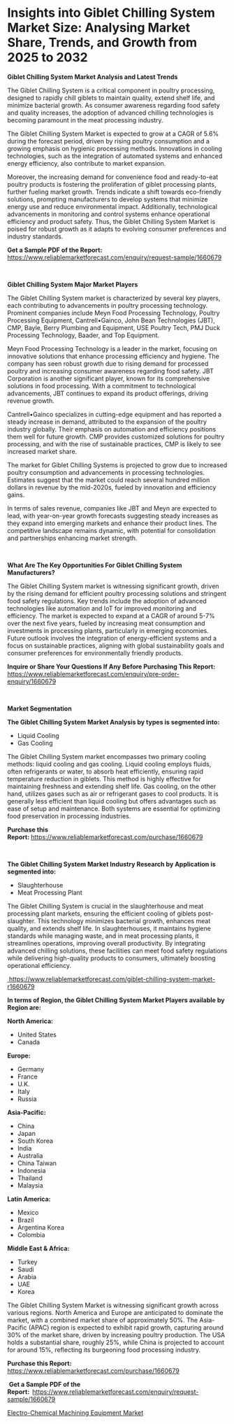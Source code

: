<p><h1>Insights into Giblet Chilling System Market Size: Analysing Market Share, Trends, and Growth from 2025 to 2032</h1></p><p><strong>Giblet Chilling System Market Analysis and Latest Trends</strong></p>
<p><p>The Giblet Chilling System is a critical component in poultry processing, designed to rapidly chill giblets to maintain quality, extend shelf life, and minimize bacterial growth. As consumer awareness regarding food safety and quality increases, the adoption of advanced chilling technologies is becoming paramount in the meat processing industry.</p><p>The Giblet Chilling System Market is expected to grow at a CAGR of 5.6% during the forecast period, driven by rising poultry consumption and a growing emphasis on hygienic processing methods. Innovations in cooling technologies, such as the integration of automated systems and enhanced energy efficiency, also contribute to market expansion. </p><p>Moreover, the increasing demand for convenience food and ready-to-eat poultry products is fostering the proliferation of giblet processing plants, further fueling market growth. Trends indicate a shift towards eco-friendly solutions, prompting manufacturers to develop systems that minimize energy use and reduce environmental impact. Additionally, technological advancements in monitoring and control systems enhance operational efficiency and product safety. Thus, the Giblet Chilling System Market is poised for robust growth as it adapts to evolving consumer preferences and industry standards.</p></p>
<p><strong>Get a Sample PDF of the Report:&nbsp;</strong> <a href="https://www.reliablemarketforecast.com/enquiry/request-sample/1660679?utm_campaign=1893&utm_medium=2&utm_source=Github&utm_content=ia&utm_term=17012025&utm_id=giblet-chilling-system">https://www.reliablemarketforecast.com/enquiry/request-sample/1660679</a></p>
<p>&nbsp;</p>
<p><strong>Giblet Chilling System Major Market Players</strong></p>
<p><p>The Giblet Chilling System market is characterized by several key players, each contributing to advancements in poultry processing technology. Prominent companies include Meyn Food Processing Technology, Poultry Processing Equipment, Cantrell•Gainco, John Bean Technologies (JBT), CMP, Bayle, Berry Plumbing and Equipment, USE Poultry Tech, PMJ Duck Processing Technology, Baader, and Top Equipment.</p><p>Meyn Food Processing Technology is a leader in the market, focusing on innovative solutions that enhance processing efficiency and hygiene. The company has seen robust growth due to rising demand for processed poultry and increasing consumer awareness regarding food safety. JBT Corporation is another significant player, known for its comprehensive solutions in food processing. With a commitment to technological advancements, JBT continues to expand its product offerings, driving revenue growth.</p><p>Cantrell•Gainco specializes in cutting-edge equipment and has reported a steady increase in demand, attributed to the expansion of the poultry industry globally. Their emphasis on automation and efficiency positions them well for future growth. CMP provides customized solutions for poultry processing, and with the rise of sustainable practices, CMP is likely to see increased market share.</p><p>The market for Giblet Chilling Systems is projected to grow due to increased poultry consumption and advancements in processing technologies. Estimates suggest that the market could reach several hundred million dollars in revenue by the mid-2020s, fueled by innovation and efficiency gains.</p><p>In terms of sales revenue, companies like JBT and Meyn are expected to lead, with year-on-year growth forecasts suggesting steady increases as they expand into emerging markets and enhance their product lines. The competitive landscape remains dynamic, with potential for consolidation and partnerships enhancing market strength.</p></p>
<p>&nbsp;</p>
<p><strong>What Are The Key Opportunities For Giblet Chilling System Manufacturers?</strong></p>
<p><p>The Giblet Chilling System market is witnessing significant growth, driven by the rising demand for efficient poultry processing solutions and stringent food safety regulations. Key trends include the adoption of advanced technologies like automation and IoT for improved monitoring and efficiency. The market is expected to expand at a CAGR of around 5-7% over the next five years, fueled by increasing meat consumption and investments in processing plants, particularly in emerging economies. Future outlook involves the integration of energy-efficient systems and a focus on sustainable practices, aligning with global sustainability goals and consumer preferences for environmentally friendly products.</p></p>
<p><strong>Inquire or Share Your Questions If Any Before Purchasing This Report:</strong> <a href="https://www.reliablemarketforecast.com/enquiry/pre-order-enquiry/1660679?utm_campaign=1893&utm_medium=2&utm_source=Github&utm_content=ia&utm_term=17012025&utm_id=giblet-chilling-system">https://www.reliablemarketforecast.com/enquiry/pre-order-enquiry/1660679</a></p>
<p>&nbsp;</p>
<p><strong>Market Segmentation</strong></p>
<p><strong>The Giblet Chilling System Market Analysis by types is segmented into:</strong></p>
<p><ul><li>Liquid Cooling</li><li>Gas Cooling</li></ul></p>
<p><p>The Giblet Chilling System market encompasses two primary cooling methods: liquid cooling and gas cooling. Liquid cooling employs fluids, often refrigerants or water, to absorb heat efficiently, ensuring rapid temperature reduction in giblets. This method is highly effective for maintaining freshness and extending shelf life. Gas cooling, on the other hand, utilizes gases such as air or refrigerant gases to cool products. It is generally less efficient than liquid cooling but offers advantages such as ease of setup and maintenance. Both systems are essential for optimizing food preservation in processing industries.</p></p>
<p><strong>Purchase this Report:&nbsp;</strong><a href="https://www.reliablemarketforecast.com/purchase/1660679?utm_campaign=1893&utm_medium=2&utm_source=Github&utm_content=ia&utm_term=17012025&utm_id=giblet-chilling-system">https://www.reliablemarketforecast.com/purchase/1660679</a></p>
<p>&nbsp;</p>
<p><strong>The Giblet Chilling System Market Industry Research by Application is segmented into:</strong></p>
<p><ul><li>Slaughterhouse</li><li>Meat Processing Plant</li></ul></p>
<p><p>The Giblet Chilling System is crucial in the slaughterhouse and meat processing plant markets, ensuring the efficient cooling of giblets post-slaughter. This technology minimizes bacterial growth, enhances meat quality, and extends shelf life. In slaughterhouses, it maintains hygiene standards while managing waste, and in meat processing plants, it streamlines operations, improving overall productivity. By integrating advanced chilling solutions, these facilities can meet food safety regulations while delivering high-quality products to consumers, ultimately boosting operational efficiency.</p></p>
<p><a href="https://www.reliablemarketforecast.com/giblet-chilling-system-market-r1660679?utm_campaign=1893&utm_medium=2&utm_source=Github&utm_content=ia&utm_term=17012025&utm_id=giblet-chilling-system">&nbsp;https://www.reliablemarketforecast.com/giblet-chilling-system-market-r1660679</a></p>
<p><strong>In terms of Region, the Giblet Chilling System Market Players available by Region are:</strong></p>
<p>
    <p> <strong> North America: </strong>
        <ul>
            <li>United States</li>
            <li>Canada</li>
        </ul>
        </p> 
    <p> <strong> Europe: </strong>
        <ul>
            <li>Germany</li>
            <li>France</li>
            <li>U.K.</li>
            <li>Italy</li>
            <li>Russia</li>
        </ul>
        </p> 
    <p> <strong> Asia-Pacific: </strong>
        <ul>
            <li>China</li>
            <li>Japan</li>
            <li>South Korea</li>
            <li>India</li>
            <li>Australia</li>
            <li>China Taiwan</li>
            <li>Indonesia</li>
            <li>Thailand</li>
            <li>Malaysia</li>
        </ul>
        </p> 
    <p> <strong> Latin America: </strong>
        <ul>
            <li>Mexico</li>
            <li>Brazil</li>
            <li>Argentina Korea</li>
            <li>Colombia</li>
        </ul>
        </p> 
    <p> <strong> Middle East & Africa: </strong>
        <ul>
            <li>Turkey</li>
            <li>Saudi</li>
            <li>Arabia</li>
            <li>UAE</li>
            <li>Korea</li>
        </ul>
    </p>
    </p>
<p><p>The Giblet Chilling System Market is witnessing significant growth across various regions. North America and Europe are anticipated to dominate the market, with a combined market share of approximately 50%. The Asia-Pacific (APAC) region is expected to exhibit rapid growth, capturing around 30% of the market share, driven by increasing poultry production. The USA holds a substantial share, roughly 25%, while China is projected to account for around 15%, reflecting its burgeoning food processing industry.</p></p>
<p><strong>Purchase this Report: </strong><a href="https://www.reliablemarketforecast.com/purchase/1660679?utm_campaign=1893&utm_medium=2&utm_source=Github&utm_content=ia&utm_term=17012025&utm_id=giblet-chilling-system">https://www.reliablemarketforecast.com/purchase/1660679</a></p>
<p>&nbsp;<strong>Get a Sample PDF of the Report:&nbsp;&nbsp;</strong><a href="https://www.reliablemarketforecast.com/enquiry/request-sample/1660679?utm_campaign=1893&utm_medium=2&utm_source=Github&utm_content=ia&utm_term=17012025&utm_id=giblet-chilling-system">https://www.reliablemarketforecast.com/enquiry/request-sample/1660679</a></p>
<p><strong></strong></p>
<p><p><a href="https://github.com/PeterParrish5/Market-Research-Report-List-7/blob/main/electro-chemical-machining-equipment-market.md?utm_campaign=1893&utm_medium=2&utm_source=Github&utm_content=ia&utm_term=17012025&utm_id=giblet-chilling-system">Electro-Chemical Machining Equipment Market</a></p></p>